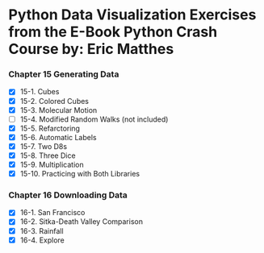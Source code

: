 # Python Data Visualization Exercises from the E-Book Python Crash Course by: Eric Matthes

### Chapter 15 Generating Data

-   [x] 15-1. Cubes
-   [x] 15-2. Colored Cubes
-   [x] 15-3. Molecular Motion
-   [ ] 15-4. Modified Random Walks (not included)
-   [x] 15-5. Refarctoring
-   [x] 15-6. Automatic Labels
-   [x] 15-7. Two D8s
-   [x] 15-8. Three Dice
-   [x] 15-9. Multiplication
-   [x] 15-10. Practicing with Both Libraries

### Chapter 16 Downloading Data

-   [x] 16-1. San Francisco
-   [x] 16-2. Sitka-Death Valley Comparison
-   [x] 16-3. Rainfall
-   [x] 16-4. Explore
